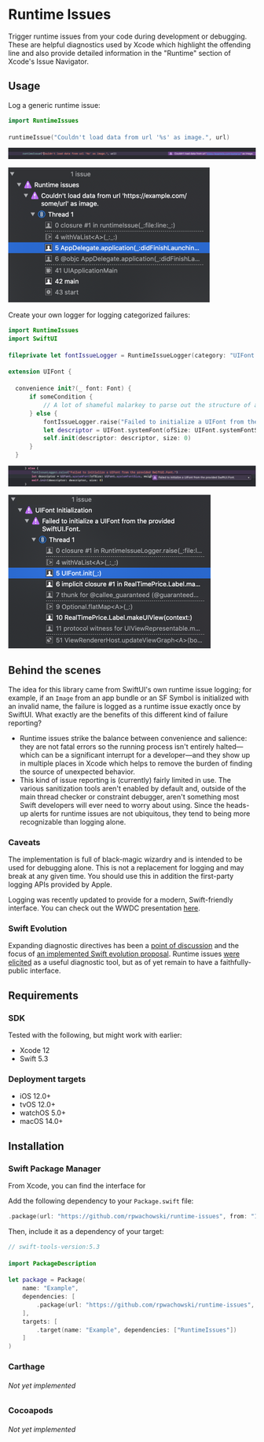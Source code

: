 # Runtime Issues

Trigger runtime issues from your code during development or debugging. These are helpful diagnostics used by Xcode which highlight the offending line and also provide detailed information in the "Runtime" section of Xcode's Issue Navigator.

## Usage

Log a generic runtime issue:

```swift
import RuntimeIssues

runtimeIssue("Couldn't load data from url '%s' as image.", url)
```

![Generic example image 1](docs/generic-example-inline.png)

![Generic example image 2](docs/generic-example-navigator.png)

Create your own logger for logging categorized failures:

```swift
import RuntimeIssues
import SwiftUI

fileprivate let fontIssueLogger = RuntimeIssueLogger(category: "UIFont Initialization")

extension UIFont {

  convenience init?(_ font: Font) {
      if someCondition {
          // A lot of shameful malarkey to parse out the structure of a SwiftUI.Font...
      } else {
          fontIssueLogger.raise("Failed to initialize a UIFont from the provided SwiftUI.Font.")
          let descriptor = UIFont.systemFont(ofSize: UIFont.systemFontSize, weight: .regular).fontDescriptor
          self.init(descriptor: descriptor, size: 0)
      }
  }
```

![Specialized example image 1](docs/specialized-example-inline.png)

![Specialized example image 2](docs/specialized-example-navigator.png)


## Behind the scenes

The idea for this library came from SwiftUI's own runtime issue logging; for example, if an `Image` from an app bundle or an SF Symbol is initialized with an invalid name, the failure is logged as a runtime issue exactly once by SwiftUI. What exactly are the benefits of this different kind of failure reporting?

* Runtime issues strike the balance between convenience and salience: they are not fatal errors so the running process isn't entirely halted—which can be a significant interrupt for a developer—and they show up in multiple places in Xcode which helps to remove the burden of finding the source of unexpected behavior.
* This kind of issue reporting is (currently) fairly limited in use. The various sanitization tools aren't enabled by default and, outside of the main thread checker or constraint debugger, aren't something most Swift developers will ever need to worry about using. Since the heads-up alerts for runtime issues are not ubiquitous, they tend to being more recognizable than logging alone.

### Caveats

The implementation is full of black-magic wizardry and is intended to be used for debugging alone. This is not a replacement for logging and may break at any given time. You should use this in addition the first-party logging APIs provided by Apple.

Logging was recently updated to provide for a modern, Swift-friendly interface. You can check out the WWDC presentation [here](https://developer.apple.com/videos/play/wwdc2020/10168/).

### Swift Evolution

Expanding diagnostic directives has been a [point of discussion](https://forums.swift.org/t/se-0196-compiler-diagnostic-directives/8734) and the focus of [an implemented Swift evolution proposal](https://github.com/apple/swift-evolution/blob/main/proposals/0196-diagnostic-directives.md). Runtime issues [were elicited](https://forums.swift.org/t/se-0196-compiler-diagnostic-directives/8734/7) as a useful diagnostic tool, but as of yet remain to have a faithfully-public interface.

## Requirements

### SDK

Tested with the following, but might work with earlier:

* Xcode 12
* Swift 5.3

### Deployment targets

* iOS 12.0+
* tvOS 12.0+
* watchOS 5.0+
* macOS 14.0+

## Installation

### Swift Package Manager

From Xcode, you can find the interface for 

Add the following dependency to your `Package.swift` file:

```swift
.package(url: "https://github.com/rpwachowski/runtime-issues", from: "1.0.0")
```

Then, include it as a dependency of your target:

```swift
// swift-tools-version:5.3

import PackageDescription

let package = Package(
    name: "Example",
    dependencies: [
        .package(url: "https://github.com/rpwachowski/runtime-issues", from: "1.0.0")
    ],
    targets: [
        .target(name: "Example", dependencies: ["RuntimeIssues"])
    ]
)
```

### Carthage

###### Not yet implemented

### Cocoapods

###### Not yet implemented
